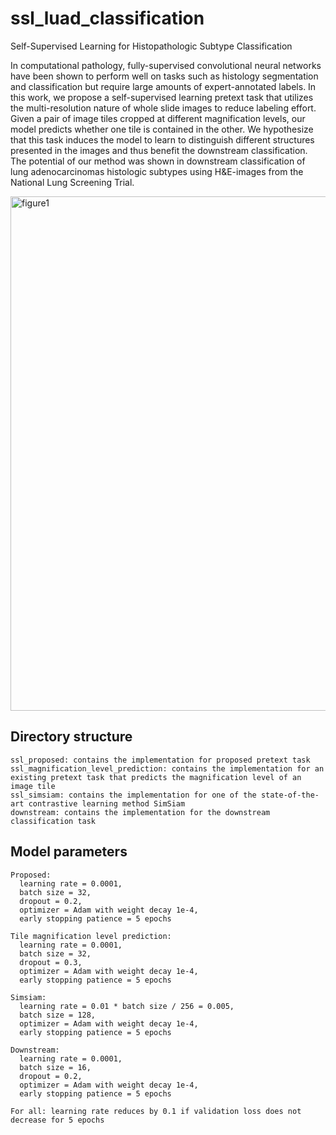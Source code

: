 # ssl_luad_classification
Self-Supervised Learning for Histopathologic Subtype Classification

In computational pathology, fully-supervised convolutional neural networks have been shown to perform well on tasks such as histology segmentation and classification but require large amounts of expert-annotated labels. In this work, we propose a self-supervised learning pretext task that utilizes the multi-resolution nature of whole slide images to reduce labeling effort. Given a pair of image tiles cropped at different magnification levels, our model predicts whether one tile is contained in the other. We hypothesize that this task induces the model to learn to distinguish different structures presented in the images and thus benefit the downstream classification. The potential of our method was shown in downstream classification of lung adenocarcinomas histologic subtypes using H\&E-images from the National Lung Screening Trial.

<img width="823" alt="figure1" src="https://user-images.githubusercontent.com/30850467/164292299-4d5e34ed-8a1d-40d8-8c72-85e257365e9e.png">


## Directory structure

```
ssl_proposed: contains the implementation for proposed pretext task
ssl_magnification_level_prediction: contains the implementation for an existing pretext task that predicts the magnification level of an image tile
ssl_simsiam: contains the implementation for one of the state-of-the-art contrastive learning method SimSiam
downstream: contains the implementation for the downstream classification task
```

## Model parameters

```
Proposed: 
  learning rate = 0.0001, 
  batch size = 32, 
  dropout = 0.2, 
  optimizer = Adam with weight decay 1e-4, 
  early stopping patience = 5 epochs
  
Tile magnification level prediction: 
  learning rate = 0.0001, 
  batch size = 32, 
  dropout = 0.3, 
  optimizer = Adam with weight decay 1e-4, 
  early stopping patience = 5 epochs
  
Simsiam: 
  learning rate = 0.01 * batch size / 256 = 0.005, 
  batch size = 128, 
  optimizer = Adam with weight decay 1e-4, 
  early stopping patience = 5 epochs

Downstream:
  learning rate = 0.0001, 
  batch size = 16, 
  dropout = 0.2, 
  optimizer = Adam with weight decay 1e-4, 
  early stopping patience = 5 epochs

For all: learning rate reduces by 0.1 if validation loss does not decrease for 5 epochs
```
